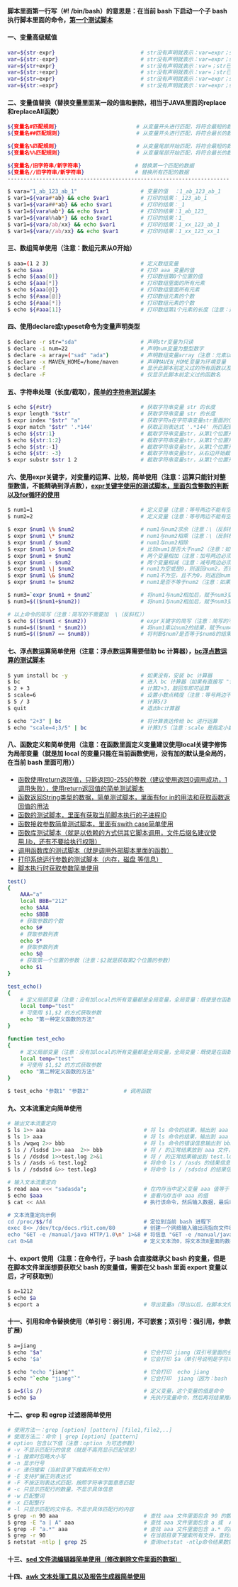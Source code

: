 #### 脚本里面第一行写（#! /bin/bash）的意思是：在当前 bash 下启动一个子 bash 执行脚本里面的命令，[第一个测试脚本](https://github.com/firechiang/linux-test/tree/master/sh/bash-test.sh)
#### 一、变量高级赋值
```bash
var=${str-expr}                           # str没有声明就表示：var=expr；str已声明但没有值就表示：var=；str已声明且有值就表示：var=$str
var=${str:-expr}                          # str没有声明就表示：var=expr；str已声明但没有值就表示：var=expr；str已声明且有值就表示：var=$str
var=${str+expr}                           # str没有声明就表示：var=；str已声明但没有值就表示：var=expr；str已声明且有值就表示：var=expr
var=${str:+expr}                          # str没有声明就表示：var=；str已声明但没有值就表示：var=；str已声明且有值就表示：var=expr
var=${str=expr}                           # str没有声明就表示：var=expr；str已声明但没有值就表示：var=；str已声明且有值就表示：var=$str
var=${str:=expr}                          # str没有声明就表示：var=expr；str已声明但没有值就表示：var=expr；str已声明且有值就表示：var=$str
```

#### 二、变量值替换（替换变量里面某一段的值和删除，相当于JAVA里面的replace和replaceAll函数）
```bash
${变量名#匹配规则}                         # 从变量开头进行匹配，将符合最短的数据删除
${变量名##匹配规则}                        # 从变量开头进行匹配，将符合最长的数据删除

${变量名%匹配规则}                         # 从变量尾部开始匹配，将符合最短的数据删除
${变量名%%匹配规则}                        # 从变量尾部开始匹配，将符合最长的数据删除

${变量名/旧字符串/新字符串}                 # 替换第一个匹配的数据
${变量名//旧字符串/新字符串}                # 替换所有匹配的数据
----------------------------------------------------------------------

$ vara="1_ab_123_ab_1"                    # 变量的值  ：1_ab_123_ab_1
$ var1=${vara#*ab} && echo $var1          # 打印的结果：_123_ab_1
$ var1=${vara##*ab} && echo $var1         # 打印的结果：_1
$ var1=${vara%ab*} && echo $var1          # 打印的结果：1_ab_123_
$ var1=${vara%%ab*} && echo $var1         # 打印的结果：1_
$ var1=${vara/ab/xx} && echo $var1        # 打印的结果：1_xx_123_ab_1
$ var1=${vara//ab/xx} && echo $var1       # 打印的结果：1_xx_123_xx_1
```

#### 三、数组简单使用（注意：数组元素从0开始）
```bash
$ aaa=(1 2 3)                             # 定义数组变量
$ echo $aaa                               # 打印 aaa 变量的值
$ echo ${aaa[0]}                          # 打印数组第0个位置的值
$ echo ${aaa[*]}                          # 打印数组里面的所有元素
$ echo ${aaa[@]}                          # 打印数组里面所有元素
$ echo ${#aaa[@]}                         # 打印数组元素的个数
$ echo ${#aaa[*]}                         # 打印数组元素的个数
$ echo ${#aaa[1]}                         # 打印数组第1个元素的长度（注意：这个和取字符串的长度一样，具体可查看获取字符串长度的方法）
```

#### 四、使用declare或typeset命令为变量声明类型
```bash
$ declare -r str="sda"                    # 声明str变量为只读
$ declare -i num=22                       # 声明num变量为整型数字
$ declare -a array=("sad" "ada")          # 声明数组变量array（注意：元素以空格分隔）
$ declare -x MAVEN_HOME=/home/maven       # 声明MAVEN_HOME变量为环境变量
$ declare -f                              # 显示此脚本前定义过的所有函数以及内容
$ declare -F                              # 仅显示此脚本前定义过的函数名
```

#### 五、字符串处理（长度/截取），[简单的字符串测试脚本](https://github.com/firechiang/linux-test/tree/master/sh/str_example.sh)
```bash
$ echo ${#str}                            # 获取字符串变量 str 的长度
$ expr length "$str"                      # 获取字符串变量 str 的长度
$ expr index "$str" "a"                   # 获取字符a在字符串变量str里面的位置（注意：这个只能查找单个字符）
$ expr match "$str" '.*144'               # 获取正则表达式 '.*144' 所匹配到的字符在字符串变量str里所占的长度
$ echo ${str:1}                           # 截取字符串变量str，从第1个位置开始截一直截到最后（注意：字符串从0开始计算）
$ echo ${str:1:2}                         # 截取字符串变量str，从第1个位置开始，截到第2个位置（注意：字符串从0开始计算）
$ echo ${str:-1}                          # 截取字符串变量str，从第1个位置开始，截到第2个位置（注意：字符串从0开始计算）
$ echo ${str: -3}                         # 截取字符串变量str，从右边开始截，截取3位（注意：-3和冒号之间是有空格的）
$ expr substr $str 1 2                    # 截取字符串变量str，从第1个位置开始，截到第2个位置（注意：字符串从1开始计算）
```

#### 六、使用expr关键字，对变量的运算、比较，简单使用（注意：运算只能针对整型数值，不能精确到浮点数），[expr关键字使用的测试脚本，里面包含整数的判断以及for循环的使用](https://github.com/firechiang/linux-test/tree/master/sh/sum_example.sh)
```bash
$ num1=1                                  # 定义变量（注意：等号两边不能有空格）
$ num2=2                                  # 定义变量（注意：等号两边不能有空格）

$ expr $num1 \% $num2                     # num1与num2求余（注意：\（反斜杠） 表示转义）
$ expr $num1 \* $num2                     # num1与num2相乘（注意：\（反斜杠） 表示转义）
$ expr $num1 / $num2                      # num1与num2相除
$ expr $num1 \> $num2                     # 比较num1是否大于num2（注意：如果比较为真直接返回 1，为假 返回 0但不会输出。 \（反斜杠） 表示转义） 
$ expr $num1 + $num2                      # 两个变量相加（注意：加号两边必须有空格）
$ expr $num1 - $num2                      # 两个变量相减（注意：减号两边必须有空格）
$ expr $num1 \| $num2                     # num1为空或是0，则返回num2，否则返回 num1（注意： \（反斜杠） 表示转义）
$ expr $num1 \& $num2                     # num1不为空，且不为0，则返回num1，否则返回 0（注意： \（反斜杠） 表示转义）
$ expr $num1 != $num2                     # num1是否不等于num2（注意：如果比较为真直接返回 1，为假 返回 0但不会输出。 \（反斜杠） 表示转义）

$ num3=`expr $num1 + $num2`               # 将num1与num2相加后，赋予num3变量 （注意：等号两边不能有空格，加号两边必须有空格）
$ num3=$(($num1+$num2))                   # 将num1与num2相加后，赋予num3变量

# 以上命令的简写（注意：简写的不需要加  \（反斜杠））
$ echo $(($num1 < $num2))                 # expr关键字的简写（注意：简写的不需要加  \（反斜杠））
$ num4=$(($num1 * $num2))                 # 将num1乘以num2的结果，赋予num4
$ num5=$(($num7 == $num8))                # 将判断$num7是否等于$num8的结果赋予num5（注意：简写的方式，判断相等要用2个等号）
```

#### 七、浮点数运算简单使用（注意：浮点数运算需要借助 bc 计算器），[bc浮点数运算的测试脚本](https://github.com/firechiang/linux-test/tree/master/sh/bc_example.sh)
```bash
$ yum install bc -y                       # 如果没有，安装 bc 计算器
$ bc                                      # 进入 bc 计算器（如果有直接写 "计算表达式" 即可运算）
$ 2 + 3                                   # 计算2+3，敲回车即可运算
$ scale=6                                 # 设置小数点精度（注意：等号两边不要加空格） 
$ 5 / 3                                   # 计算5/3
$ quit                                    # 退出bc计算器

$ echo "2+3" | bc                         # 将计算表达传给 bc 进行运算
$ echo "scale=4;3/5" | bc                 # 计算3/5（注意：scale 是指定小数点精度）
```

#### 八、函数定义和简单使用（注意：在函数里面定义变量建议使用local关键字修饰为局部变量（就是加 local 的变量只能在当前函数使用，没有加的默认是全局的，在当前 bash 里面可用））
 - [函数使用return返回值，只能返回0-255的整数（建议使用返回0调用成功，1调用失败），使用return返回值的简单测试脚本](https://github.com/firechiang/linux-test/tree/master/sh/function_example_2.sh)
 - [函数返回String类型的数据，简单测试脚本，里面有for in的用法和获取函数返回值的用法](https://github.com/firechiang/linux-test/tree/master/sh/function_example_3.sh)
 - [函数的测试脚本，里面有获取当前脚本执行的子进程ID](https://github.com/firechiang/linux-test/tree/master/sh/function_example.sh)
 - [函数接收参数简单测试脚本，里面有swith case简单使用](https://github.com/firechiang/linux-test/tree/master/sh/function_example_1.sh)
 - [函数库测试脚本（就是以依赖的方式供其它脚本调用，文件后缀名建议使用.lib，还有不要给执行权限）](https://github.com/firechiang/linux-test/tree/master/sh/base_function.lib)
 - [调用函数库的测试脚本（就是调用外部脚本里面的函数）](https://github.com/firechiang/linux-test/tree/master/sh/function_example_4.sh)
 - [打印系统运行参数的测试脚本（内存，磁盘 等信息）](https://github.com/firechiang/linux-test/tree/master/sh/function_example_5.sh)
 - [脚本执行时获取参数简单使用](https://github.com/firechiang/linux-test/tree/master/sh/param-test.sh)
```bash
test()
{
    AAA="a"
    local BBB="212"
    echo $AAA
    echo $BBB
    # 获取参数的个数
    echo $#        
    # 获取参数列表                         
    echo $*      
    # 获取参数列表                           
    echo $@
    # 获取第一个位置的参数（注意：$2就是获取第2个位置的参数）
    echo $1                          
}

test_echo()
{
    # 定义局部变量（注意：没有加local的所有变量都是全局变量，全局变量：既使是在函数外面也是可以使用的）
    local temp="test"
    # 可使用 $1,$2 的方式获取参数
    echo "第一种定义函数的方法"
}

function test_echo
{
    # 定义局部变量（注意：没有加local的所有变量都是全局变量，全局变量：既使是在函数外面也是可以使用的）
    local temp="test"
    # 可使用 $1,$2 的方式获取参数
    echo "第二种定义函数的方法"
}

$ test_echo "参数1" "参数2"           # 调用函数
```

#### 九、文本流重定向简单使用
```bash
# 输出文本流重定向
$ ls 1>> aaa                               # 将 ls 命令的结果，输出到 aaa 文件，1代表ls命令正常输出的数据，可以不写默认就是1（不会覆盖文件原有内容）  
$ ls 1> aaa                                # 将 ls 命令的结果，输出到 aaa 文件，1代表ls命令正常输出的数据，可以不写默认就是1（会覆盖文件所有内容）   
$ ls /wqwq 2>> bbb                         # 将 ls 命令的错误信息输出到 bbb 文件，2代表ls命令错误信息数据（不会覆盖文件原有内容）
$ ls / /lsdsd 1>> aaa  2>> bbb             # 将 / 的正常结果放到 aaa 文件，将 /lsdsd 错误信息放到 bbb 文件
$ ls / /dsdsd 1>>test.log 2>&1             # 将 / 的正常结果输出到 test.log 文件，将 /dsdsd 的错误信息输出到 1，而 1 又指向 test.log 文件，所以最后信息都会输出到test.log（&说明是文本流）
$ ls / /asds >& test.log2                  # 将命令 ls / /asds 的结果信息和错误信息都输出到 test.log2 文件（&说明是文本流，注意：这种写法只能覆盖文件，不能追加）
$ ls / /sdsdsd &>> test.log3               # 将命令 ls / /sdsdsd 的结果信息和错误信息都输出到 test.log3 文件（&说明是文本流，注意：这种写法可覆盖文件数据，也可追加数据）

# 输入文本流重定向
$ read aaa <<< "sadasda";                  # 在内存当中定义变量 aaa 值等于："sadasda"
$ echo $aaa                                # 查看内存当中 aaa 的值
$ cat << AAA                               # 执行该命令，然后输入数据，最后以 AAA 结束，最后的效果就是会输出 两个 AAA 之间的数据

# 文本流重定向示例
cd /proc/$$/fd                             # 定位到当前 bash 进程下
exec 8<> /dev/tcp/docs.r9it.com/80         # 创建一个网络输入输出流指向文件8
echo "GET -e /manual/java HTTP/1.0\n" 1>&8 # 将信息 "GET -e /manual/java HTTP/1.0\n" 写入文件8，它会自动发起请求，返回的结果会写在文件8里面
cat 0>&8                                   # 定义文本流0，将文本流8里面的数据读取出来，放到0里面来，然后再显示出来
```

#### 十、export 使用（注意：在命令行，子 bash 会直接继承父 bash 的变量，但是在脚本文件里面想要获取父 bash 的变量值，需要在父 bash 里面 export 变量以后，才可获取到）
```bash
$ a=1212
$ echo $a
$ ecport a                                 # 导出变量a（导出以后，在脚本文件里面就可以获取到变量a的值了）
```

#### 十一、引用和命令替换使用（单引号：弱引用，不可嵌套；双引号：强引用，参数扩展）
```bash
$ a=jiang
$ echo "$a"                                # 它会打印 jiang（双引号里面的会直接被当成命令来执行，但是不能包含花括号（就是{}））
$ echo '$a'                                # 它会打印 $a（单引号说明是字符串） 

$ echo "echo "jiang""                      # 它会打印  echo jiang
$ echo "`echo "jiang"`"                    # 它会打印  jiang（因为：bash 看到 ` 号，包起来的数据，会当成命令来预先执行，然后将结果推送回来，这个可以理解为命令替换）

$ a=$(ls /)                                # 定义变量，这个变量的值是命令
$ echo $a                                  # 先执行变量命令，然后再将结果推送回来，在打印出来
```

#### 十二、grep 和 egrep 过滤器简单使用
```bash
# 使用方法一：grep [option] [pattern] [file1,file2,..]
# 使用方法二：命令 | grep [option] [pattern] 
# option 包含以下值（注意：option 为可选参数）
# -v 不显示匹配行的信息（就是不高亮显示匹配信息）
# -i 搜索时忽略大小写
# -n 显示行号
# -r 递归搜索（当前目录下搜索所有文件）
# -E 支持扩展正则表达式
# -F 不按正则表达式匹配，按照字符串字面意思匹配
# -c 只显示匹配行的数量，不显示具体信息
# -w 匹配整词
# -x 匹配整行
# -l 只显示匹配的文件名，不显示具体匹配行的内容
$ grep -n 90 aaa                           # 查找 aaa 文件里面包含 90 的数据，并显示数据所在行号
$ grep -E "a | A" aaa                      # 查找 aaa 文件里面包含 a 或  A 的数据（因为 a | A 是扩展正则表达式，所以加了-E参数，也可以直接使用egrep）
$ grep -F "a.*" aaa                        # 查找 aaa 文件里面包含 a.* 的数据（因为 a.* 是正则表达式，但是我们要以字面意思匹配，所以加了-F 参数）
$ grep -r 90                               # 在当前目录下搜索所有文件，查找里面包含90的数据（注意：这个搜索结果里面会显示文件名）
$ netstat -ntlp | grep 25                  # 查询netstat -ntlp命令结果数据包含25的数据
```

#### 十三、[sed 文件流编辑器简单使用（修改删除文件里面的数据）](https://github.com/firechiang/linux-test/tree/master/docs/sed-simple-use.md)

#### 十四、[awk 文本处理工具以及报告生成器简单使用](https://github.com/firechiang/linux-test/tree/master/docs/awk-simple-use.md)

